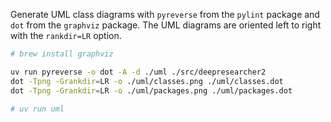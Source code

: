 Generate UML class diagrams with `pyreverse` from the `pylint` package and `dot` from the `graphviz` package. The UML diagrams are oriented left to right with the `rankdir=LR` option.
```bash
# brew install graphviz

uv run pyreverse -o dot -A -d ./uml ./src/deepresearcher2
dot -Tpng -Grankdir=LR -o ./uml/classes.png ./uml/classes.dot
dot -Tpng -Grankdir=LR -o ./uml/packages.png ./uml/packages.dot

# uv run uml
```
